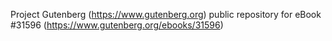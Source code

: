 Project Gutenberg (https://www.gutenberg.org) public repository for eBook #31596 (https://www.gutenberg.org/ebooks/31596)
